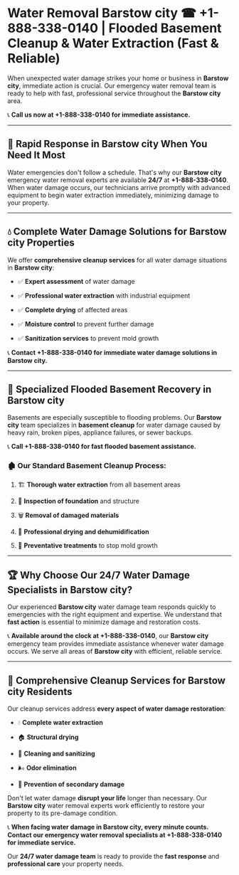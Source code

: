 # Water Removal Barstow city ☎ +1-888-338-0140 | Flooded Basement Cleanup & Water Extraction (Fast & Reliable)

When unexpected water damage strikes your home or business in **Barstow city**, immediate action is crucial. Our emergency water removal team is ready to help with fast, professional service throughout the **Barstow city** area. 

📞 **Call us now at +1-888-338-0140 for immediate assistance.**
---
## 🚀 Rapid Response in Barstow city When You Need It Most
Water emergencies don't follow a schedule. That's why our **Barstow city** emergency water removal experts are available **24/7** at **+1-888-338-0140**. When water damage occurs, our technicians arrive promptly with advanced equipment to begin water extraction immediately, minimizing damage to your property.
---
## 💧 Complete Water Damage Solutions for Barstow city Properties
We offer **comprehensive cleanup services** for all water damage situations in **Barstow city**:
- ✅ **Expert assessment** of water damage  
- ✅ **Professional water extraction** with industrial equipment  
- ✅ **Complete drying** of affected areas  
- ✅ **Moisture control** to prevent further damage  
- ✅ **Sanitization services** to prevent mold growth  
📞 **Contact +1-888-338-0140 for immediate water damage solutions in Barstow city.**
---
## 🌊 Specialized Flooded Basement Recovery in Barstow city
Basements are especially susceptible to flooding problems. Our **Barstow city** team specializes in **basement cleanup** for water damage caused by heavy rain, broken pipes, appliance failures, or sewer backups. 
📞 **Call +1-888-338-0140 for fast flooded basement assistance.**
### 🏚️ Our Standard Basement Cleanup Process:
1. 🏗️ **Thorough water extraction** from all basement areas  
2. 🔎 **Inspection of foundation** and structure  
3. 🗑️ **Removal of damaged materials**  
4. 💨 **Professional drying and dehumidification**  
5. 🚫 **Preventative treatments** to stop mold growth  
---
## 🏆 Why Choose Our 24/7 Water Damage Specialists in Barstow city?
Our experienced **Barstow city** water damage team responds quickly to emergencies with the right equipment and expertise. We understand that **fast action** is essential to minimize damage and restoration costs.
📞 **Available around the clock at +1-888-338-0140**, our **Barstow city** emergency team provides immediate assistance whenever water damage occurs. We serve all areas of **Barstow city** with efficient, reliable service.
---
## 🧹 Comprehensive Cleanup Services for Barstow city Residents
Our cleanup services address **every aspect of water damage restoration**:
- 💧 **Complete water extraction**  
- 🏠 **Structural drying**  
- 🧼 **Cleaning and sanitizing**  
- 🌬️ **Odor elimination**  
- 🚫 **Prevention of secondary damage**  
Don't let water damage **disrupt your life** longer than necessary. Our **Barstow city** water removal experts work efficiently to restore your property to its pre-damage condition.
📞 **When facing water damage in Barstow city, every minute counts. Contact our emergency water removal specialists at +1-888-338-0140 for immediate service.**
Our **24/7 water damage team** is ready to provide the **fast response** and **professional care** your property needs.
